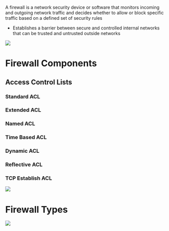 A firewall is a network security device or software that monitors incoming and outgoing network traffic and decides whether to allow or block specific traffic based on a defined set of security rules

* Establishes a barrier between secure and controlled internal networks that can be trusted and untrusted outside networks 

![](https://github.com/JonmarCorpuz/SecondBrain/blob/main/Assets/Whitespace.png)

# Firewall Components

## Access Control Lists

### Standard ACL

### Extended ACL

### Named ACL

### Time Based ACL

### Dynamic ACL

### Reflective ACL

### TCP Establish ACL

![](https://github.com/JonmarCorpuz/SecondBrain/blob/main/Assets/Whitespace.png)

# Firewall Types

![](https://github.com/JonmarCorpuz/SecondBrain/blob/main/Assets/Whitespace.png)
